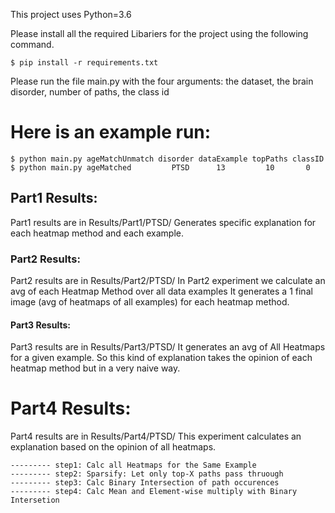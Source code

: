 
This project uses Python=3.6

Please install all the required Libariers for the project using the following command.

    $ pip install -r requirements.txt 

Please run the file main.py with the four arguments: the dataset, the brain disorder, number of paths, the class id

<h1>Here is an example run:</h1>

    $ python main.py ageMatchUnmatch disorder dataExample topPaths classID
	$ python main.py ageMatched         PTSD      13         10       0



<h2>Part1 Results:</h2>
    Part1 results are in Results/Part1/PTSD/
    Generates specific explanation for each heatmap method and each example.


<h3>Part2 Results:</h3>
    Part2 results are in Results/Part2/PTSD/
    In Part2 experiment we calculate an avg of each Heatmap Method over all data examples
    It generates a 1 final image (avg of heatmaps of all examples) for each heatmap method.

<h4>Part3 Results:</h4>
    Part3 results are in Results/Part3/PTSD/
    It generates an avg of All Heatmaps for a given example. So this kind of explanation takes the opinion of each heatmap method but in a very naive way.

<h1>Part4 Results:</h1>
    Part4 results are in Results/Part4/PTSD/
    This experiment calculates an explanation based on the opinion of all heatmaps.

    --------- step1: Calc all Heatmaps for the Same Example
    --------- step2: Sparsify: Let only top-X paths pass thruough
    --------- step3: Calc Binary Intersection of path occurences
    --------- step4: Calc Mean and Element-wise multiply with Binary Intersetion